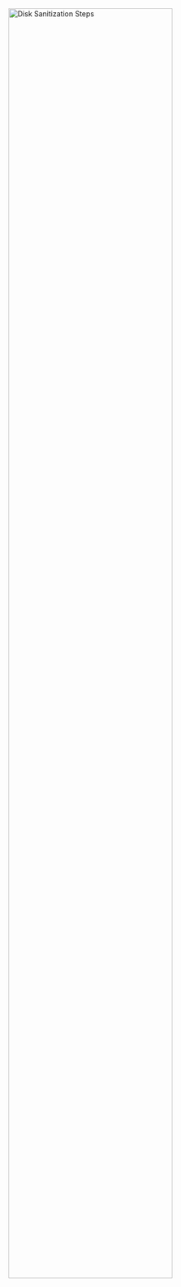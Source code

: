 <img src="https://i.imgur.com/62TgaWL.png" height="80%" width="80%" alt="Disk Sanitization Steps"/>
<br />
<br />
